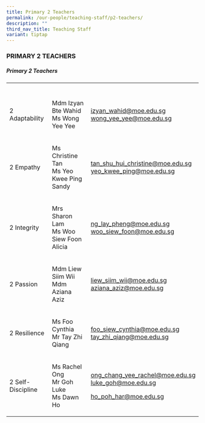 ```yaml
---
title: Primary 2 Teachers
permalink: /our-people/teaching-staff/p2-teachers/
description: ""
third_nav_title: Teaching Staff
variant: tiptap
---
```

<h3>PRIMARY 2 TEACHERS</h3>
<h5>Primary 2 Teachers</h5>
<table>
<tbody>
<tr>
<th rowspan="1" colspan="1">
<p></p>
</th>
<th rowspan="1" colspan="1">
<p></p>
</th>
<th rowspan="1" colspan="1">
<p></p>
</th>
</tr>
<tr>
<td rowspan="1" colspan="1">
<p>2 Adaptability</p>
</td>
<td rowspan="1" colspan="1">
<p>Mdm Izyan Bte Wahid
<br>Ms Wong Yee Yee</p>
<p></p>
</td>
<td rowspan="1" colspan="1">
<p><a href="mailto:izyan_wahid@moe.edu.sg" rel="noopener noreferrer nofollow" target="_blank">izyan_wahid@moe.edu.sg</a> 
<br><a href="mailto:wong_yee_yee@moe.edu.sg" rel="noopener noreferrer nofollow" target="_blank">wong_yee_yee@moe.edu.sg</a>
</p>
<p></p>
</td>
</tr>
<tr>
<td rowspan="1" colspan="1">
<p>2 Empathy</p>
</td>
<td rowspan="1" colspan="1">
<p>Ms Christine Tan
<br>Ms Yeo Kwee Ping Sandy</p>
</td>
<td rowspan="1" colspan="1">
<p><a href="mailto:tan_shu_hui_christine@moe.edu.sg" rel="noopener noreferrer nofollow" target="_blank">tan_shu_hui_christine@moe.edu.sg</a> 
<br><a href="mailto:yeo_kwee_ping@moe.edu.sg" rel="noopener noreferrer nofollow" target="_blank">yeo_kwee_ping@moe.edu.sg</a>
</p>
</td>
</tr>
<tr>
<td rowspan="1" colspan="1">
<p>2 Integrity</p>
</td>
<td rowspan="1" colspan="1">
<p>Mrs Sharon Lam
<br>Ms Woo Siew Foon Alicia</p>
</td>
<td rowspan="1" colspan="1">
<p><a href="mailto:ng_lay_pheng@moe.edu.sg" rel="noopener noreferrer nofollow" target="_blank">ng_lay_pheng@moe.edu.sg</a> 
<br><a href="mailto:woo_siew_foon@moe.edu.sg" rel="noopener noreferrer nofollow" target="_blank">woo_siew_foon@moe.edu.sg</a>
</p>
</td>
</tr>
<tr>
<td rowspan="1" colspan="1">
<p>2 Passion</p>
</td>
<td rowspan="1" colspan="1">
<p>Mdm Liew Siim Wii
<br>Mdm Aziana Aziz</p>
</td>
<td rowspan="1" colspan="1">
<p><a href="mailto:liew_siim_wii@moe.edu.sg" rel="noopener noreferrer nofollow" target="_blank">liew_siim_wii@moe.edu.sg</a> 
<br><a href="mailto:aziana_aziz@moe.edu.sg" rel="noopener noreferrer nofollow" target="_blank">aziana_aziz@moe.edu.sg</a>
</p>
</td>
</tr>
<tr>
<td rowspan="1" colspan="1">
<p>2 Resilience</p>
</td>
<td rowspan="1" colspan="1">
<p>Ms Foo Cynthia
<br>Mr Tay Zhi Qiang</p>
</td>
<td rowspan="1" colspan="1">
<p><a href="mailto:foo_siew_cynthia@moe.edu.sg" rel="noopener noreferrer nofollow" target="_blank">foo_siew_cynthia@moe.edu.sg</a> 
<br><a href="mailto:tay_zhi_qiang@moe.edu.sg" rel="noopener noreferrer nofollow" target="_blank">tay_zhi_qiang@moe.edu.sg</a> 
<br>
</p>
</td>
</tr>
<tr>
<td rowspan="1" colspan="1">
<p>2 Self-Discipline</p>
</td>
<td rowspan="1" colspan="1">
<p>Ms Rachel Ong
<br>Mr Goh Luke
<br>Ms Dawn Ho</p>
</td>
<td rowspan="1" colspan="1">
<p><a href="mailto:chua_wen_qian@moe.edu.sg" rel="noopener noreferrer nofollow" target="_blank">ong_chang_yee_rachel@moe.edu.sg</a> 
<br><a href="mailto:luke_goh@moe.edu.sg" rel="noopener noreferrer nofollow" target="_blank">luke_goh@moe.edu.sg</a>
</p>
<p><a href="mailto:ho_poh_har@moe.edu.sg" rel="noopener noreferrer nofollow" target="_blank">ho_poh_har@moe.edu.sg</a>
</p>
</td>
</tr>
</tbody>
</table>
<p></p>
